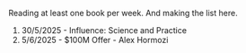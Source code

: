 Reading at least one book per week.
And making the list here.

1. 30/5/2025  - Influence: Science and Practice
2. 5/6/2025 - $100M Offer - Alex Hormozi
